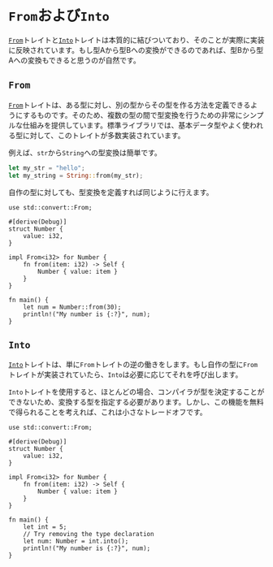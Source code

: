 <!--
# `From` and `Into`
-->
# `From`および`Into`

<!--
The [`From`] and [`Into`] traits are inherently linked, and this is actually part of
its implementation. If you are able to convert type A from type B, then it
should be easy to believe that we should be able to convert type B to type A.
-->
[`From`]トレイトと[`Into`]トレイトは本質的に結びついており、そのことが実際に実装に反映されています。もし型Aから型Bへの変換ができるのであれば、型Bから型Aへの変換もできると思うのが自然です。

## `From`

<!--
The [`From`] trait allows for a type to define how to create itself from another
type, hence providing a very simple mechanism for converting between several
types. There are numerous implementations of this trait within the standard
library for conversion of primitive and common types.
-->
[`From`]トレイトは、ある型に対し、別の型からその型を作る方法を定義できるようにするものです。そのため、複数の型の間で型変換を行うための非常にシンプルな仕組みを提供しています。標準ライブラリでは、基本データ型やよく使われる型に対して、このトレイトが多数実装されています。

<!--
For example we can easily convert a `str` into a `String`
-->
例えば、`str`から`String`への型変換は簡単です。

```rust
let my_str = "hello";
let my_string = String::from(my_str);
```

<!--
We can do similar for defining a conversion for our own type.
-->
自作の型に対しても、型変換を定義すれば同じように行えます。

```rust,editable
use std::convert::From;

#[derive(Debug)]
struct Number {
    value: i32,
}

impl From<i32> for Number {
    fn from(item: i32) -> Self {
        Number { value: item }
    }
}

fn main() {
    let num = Number::from(30);
    println!("My number is {:?}", num);
}
```

## `Into`

<!--
The [`Into`] trait is simply the reciprocal of the `From` trait. That is, if you
have implemented the `From` trait for your type, `Into` will call it when
necessary.
-->
[`Into`]トレイトは、単に`From`トレイトの逆の働きをします。もし自作の型に`From`トレイトが実装されていたら、`Into`は必要に応じてそれを呼び出します。

<!--
Using the `Into` trait will typically require specification of the type to
convert into as the compiler is unable to determine this most of the time.
However this is a small trade-off considering we get the functionality for free.
-->
`Into`トレイトを使用すると、ほとんどの場合、コンパイラが型を決定することができないため、変換する型を指定する必要があります。しかし、この機能を無料で得られることを考えれば、これは小さなトレードオフです。

```rust,editable
use std::convert::From;

#[derive(Debug)]
struct Number {
    value: i32,
}

impl From<i32> for Number {
    fn from(item: i32) -> Self {
        Number { value: item }
    }
}

fn main() {
    let int = 5;
    // Try removing the type declaration
    let num: Number = int.into();
    println!("My number is {:?}", num);
}
```

[`From`]: https://doc.rust-lang.org/std/convert/trait.From.html
[`Into`]: https://doc.rust-lang.org/std/convert/trait.Into.html

